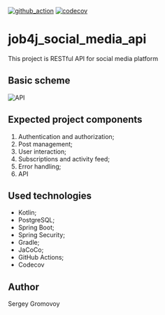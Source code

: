 [![github_action](https://github.com/Sir-Hedgehog/job4j_social_media_api/actions/workflows/build.yml/badge.svg?branch=main)](https://github.com/Sir-Hedgehog/job4j_social_media_api/actions)
[![codecov](https://codecov.io/gh/Sir-Hedgehog/job4j_social_media_api/graph/badge.svg?token=lsWBhMVLGH)](https://codecov.io/gh/Sir-Hedgehog/job4j_social_media_api)

# job4j_social_media_api
This project is RESTful API for social media platform

## Basic scheme
![API](https://media.sproutsocial.com/uploads/2022/10/API_defined3-02.png)

## Expected project components 

1) Authentication and authorization;
2) Post management;
3) User interaction;
4) Subscriptions and activity feed;
5) Error handling;
6) API

## Used technologies
* Kotlin;
* PostgreSQL;
* Spring Boot;
* Spring Security;
* Gradle;
* JaCoCo;
* GitHub Actions;
* Codecov

## Author
Sergey Gromovoy